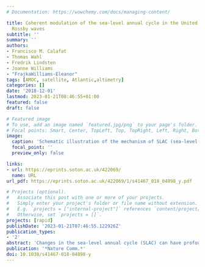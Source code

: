 ```yaml
---
# Documentation: https://wowchemy.com/docs/managing-content/

title: Coherent modulation of the sea-level annual cycle in the United States by Atlantic
  Rossby waves
subtitle: ''
summary: ''
authors:
- Francisco M. Calafat
- Thomas Wahl
- Fredrik Lindsten
- Joanne Williams
- "FrajkaWilliams-Eleanor"
tags: [AMOC, satellite, Atlantic,altimetry]
categories: []
date: '2018-12-01'
lastmod: 2023-01-21T08:46:55+01:00
featured: false
draft: false

# Featured image
# To use, add an image named `featured.jpg/png` to your page's folder.
# Focal points: Smart, Center, TopLeft, Top, TopRight, Left, Right, BottomLeft, Bottom, BottomRight.
image:
  caption: 'Schematic illustration of the mechanism of SLAC (sea-level annual cycle) modulation. The mean SLAC is associated with steric changes in the seasonal thermocline induced by variations in surface heat fluxes, whereas its modulation is related to density anomalies in deeper layers propagating westward as Rossby waves. These Rossby waves give rise to fast boundary waves upon impinging on the western boundary, which in turn modulate the SLAC along the Gulf and Southeast coasts and lead to the coherence over large distances along the coast.'
  focal_point: ''
  preview_only: false

links:
- url: https://eprints.soton.ac.uk/422069/
  name: URL
url_pdf: https://eprints.soton.ac.uk/422069/1/s41467_018_04898_y.pdf

# Projects (optional).
#   Associate this post with one or more of your projects.
#   Simply enter your project's folder or file name without extension.
#   E.g. `projects = ["internal-project"]` references `content/project/deep-learning/index.md`.
#   Otherwise, set `projects = []`.
projects: [rapid]
publishDate: '2023-01-21T07:46:55.122926Z'
publication_types:
- '2'
abstract: 'Changes in the sea-level annual cycle (SLAC) can have profound impacts on coastal areas, including increased flooding risk and ecosystem alteration, yet little is known about the magnitude and drivers of such changes. Here we show, using novel Bayesian methods, that there are significant decadal fluctuations in the amplitude of the SLAC along the United States Gulf and Southeast coasts, including an extreme event in 2008–2009 that is likely (probability ≥68%) unprecedented in the tide-gauge record. Such fluctuations are coherent along the coast but decoupled from deep-ocean changes. Through the use of numerical and analytical ocean models, we show that the primary driver of these fluctuations involves incident Rossby waves that generate fast western-boundary waves. These Rossby waves project onto the basin-wide upper mid-ocean transport (top 1000 m) leading to a link with the SLAC, wherein larger SLAC amplitudes coincide with enhanced transport variability.'
publication: '*Nature Comm.*'
doi: 10.1038/s41467-018-04898-y
---
```

